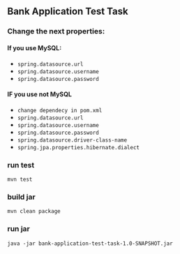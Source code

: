 ## Bank Application Test Task

### Change the next properties:

#### If you use MySQL:

- `spring.datasource.url`
- `spring.datasource.username`
- `spring.datasource.password`

#### IF you use not MySQL

- `change dependecy in pom.xml`
- `spring.datasource.url`
- `spring.datasource.username`
- `spring.datasource.password`
- `spring.datasource.driver-class-name`
- `spring.jpa.properties.hibernate.dialect`

### run test
`mvn test`

### build jar
`mvn clean package`

### run jar
`java -jar bank-application-test-task-1.0-SNAPSHOT.jar`

